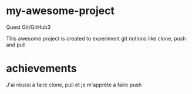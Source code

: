 # my-awesome-project
Quest Git/GitHub3

This awesome project is created to experiment git notions like clone, push and pull

# achievements
J'ai réussi à faire clone, pull et je m'apprête à faire push